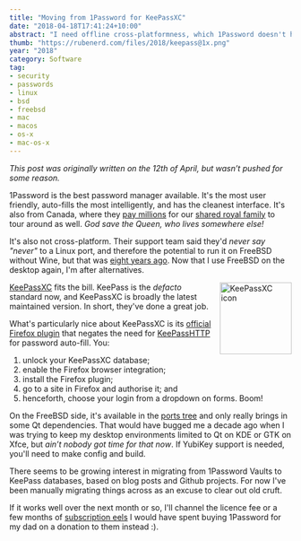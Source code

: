 ```yaml
---
title: "Moving from 1Password for KeePassXC"
date: "2018-04-18T17:41:24+10:00"
abstract: "I need offline cross-platformness, which 1Password doesn't have."
thumb: "https://rubenerd.com/files/2018/keepass@1x.png"
year: "2018"
category: Software
tag:
- security
- passwords
- linux
- bsd
- freebsd
- mac
- macos
- os-x
- mac-os-x
---
```

<p style="font-style:italic">This post was originally written on the 12th of April, but wasn’t pushed for some reason.</p>

1Password is the best password manager available. It's the most user friendly, auto-fills the most intelligently, and has the cleanest interface. It's also from Canada, where they [pay millions] for our [shared royal family] to tour around as well. *God save the Queen, who lives somewhere else!*

It's also not cross-platform. Their support team said they'd *never say "never"* to a Linux port, and therefore the potential to run it on FreeBSD without Wine, but that was [eight years ago]. Now that I use FreeBSD on the desktop again, I'm after alternatives.

<p><img src="https://rubenerd.com/files/2018/keepass@1x.png" srcset="https://rubenerd.com/files/2018/keepass@1x.png 1x, https://rubenerd.com/files/2018/keepass@2x.png 2x" alt="KeePassXC icon" style="width:128px; height:128px; float:right; margin:0 0 1em 1em;" /></p>

[KeePassXC] fits the bill. KeePass is the *defacto* standard now, and KeePassXC is broadly the latest maintained version. In short, they've done a great job.

What's particularly nice about KeePassXC is its [official Firefox plugin] that negates the need for [KeePassHTTP] for password auto-fill. You:

1. unlock your KeePassXC database;
2. enable the Firefox browser integration;
3. install the Firefox plugin;
4. go to a site in Firefox and authorise it; and
5. henceforth, choose your login from a dropdown on forms. Boom!

On the FreeBSD side, it's available in the [ports tree] and only really brings in some Qt dependencies. That would have bugged me a decade ago when I was trying to keep my desktop environments limited to Qt on KDE or GTK on Xfce, but *ain’t nobody got time for that now*. If YubiKey support is needed, you'll need to make config and build. 

There seems to be growing interest in migrating from 1Password Vaults to KeePass databases, based on blog posts and Github projects. For now I've been manually migrating things across as an excuse to clear out old cruft.

If it works well over the next month or so, I'll channel the licence fee or a few months of [subscription eels] I would have spent buying 1Password for my dad on a donation to them instead :).

[KeePassXC]: https://keepassxc.org/
[official Firefox plugin]: https://addons.mozilla.org/en-US/firefox/addon/keepassxc-browser/
[pay millions]: https://en.wikipedia.org/wiki/Royal_tours_of_Canada_by_the_Canadian_Royal_Family "Wikipedia: Royal tours of Canada"
[shared royal family]: https://en.wikipedia.org/wiki/Royal_visits_to_Australia "Wikipedia: Royal tours of Australia"
[ports tree]: https://www.freshports.org/security/keepassxc/ "KeePassXC in the FreeBSD ports tree"
[subscription eels]: http://www.merlinmann.com/roderick/ep-134-a-minimum-of-eels.html "The episode of Roderick on the Line where John discusses how he feels accumulating subscriptions is akin to having more and more eels hanging off you, until you fall over from the weight. I think it's a deligtfully terrifying metaphor."
[KeePassHTTP]: https://github.com/keepassxreboot/keepassxc/blob/develop/README.md#note-about-keepasshttp "Link to a warning about KeePassHTTP security"
[eight years ago]: https://discussions.agilebits.com/discussion/2846/new-product-request-1password-for-linux "1Password for Linux product request from 2010"

